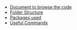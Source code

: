 * [Document to browse the code](https://github.com/ashr81/zomato-search/wiki/Document-before-browsing-the-project)
* [Folder Structure](https://github.com/ashr81/zomato-search/wiki/Folder-Structure)
* [Packages used](https://github.com/ashr81/zomato-search/wiki/Package-used)
* [Useful Commands](https://github.com/ashr81/zomato-search/wiki/Useful-Commands)

